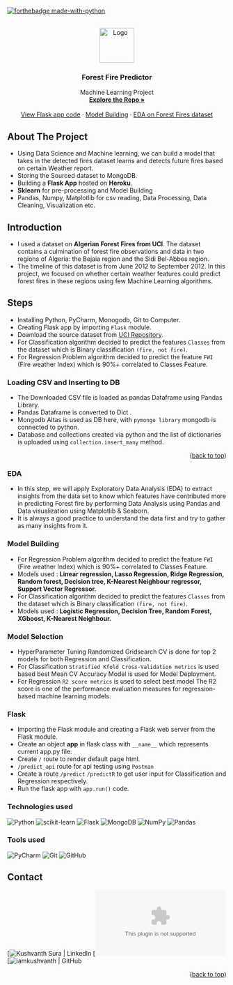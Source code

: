 <div id="top"></div>

[![forthebadge made-with-python](http://ForTheBadge.com/images/badges/made-with-python.svg)](https://www.python.org/)

<!-- PROJECT LOGO -->
<br />
<div align="center">
  <a href="https://github.com/iamkushvanth">
    <img src="https://img.icons8.com/external-flat-wichaiwi/64/undefined/external-bush-fire-climate-change-flat-wichaiwi.png" alt="Logo" width="80" height="80"/> 
  </a>

<h3 align="center">Forest Fire Predictor</h3>

  <p align="center">
    Machine Learning Project
    <br />
    <a href="https://github.com/iamkushvanth/Algerian_Forest_Fire_End_to_End_ML_Project"><strong>Explore the Repo »</strong></a>
    <br />
    <br />
    <a href="https://github.com/iamkushvanth/Algerian_Forest_Fire_End_to_End_ML_Project/blob/main/app.py">View Flask app code</a>
    ·
    <a href="https://github.com/iamkushvanth/Algerian_Forest_Fire_End_to_End_ML_Project/blob/main/notebooks/Ridge_%26_Lasso_Regression.ipynb"> Model Building</a>
    ·
    <a href="https://github.com/iamkushvanth/Algerian_Forest_Fire_End_to_End_ML_Project/blob/main/notebooks/Ridge_%26_Lasso_Regression.ipynb">EDA on Forest Fires dataset</a>
  </p>
</div>


<!-- ABOUT THE PROJECT -->
## About The Project
* Using Data Science and Machine learning, we can build a model that takes in the detected fires dataset learns and detects future fires based on certain Weather report.
* Storing the Sourced dataset to MongoDB.
* Building a **Flask App** hosted on **Heroku**.
* **Sklearn** for pre-processing and Model Building
* Pandas, Numpy, Matplotlib for csv reading, Data Processing, Data Cleaning, Visualization etc.


<!-- GETTING STARTED -->
## Introduction
*  I used a dataset on **Algerian Forest Fires from UCI**. The dataset contains a culmination of forest fire observations and data in two regions of Algeria: the Bejaia region and the Sidi Bel-Abbes region. 
* The timeline of this dataset is from June 2012 to September 2012. In this project, we focused on whether certain weather features could predict forest fires in these regions using few Machine Learning algorithms. 

<!-- USAGE EXAMPLES -->
## Steps

* Installing Python, PyCharm, Monogodb, Git to Computer.
* Creating Flask app by importing `Flask` module.
* Download the source dataset from [UCI Repository](https://archive.ics.uci.edu/ml/datasets/Algerian+Forest+Fires+Dataset++#).
* For Classification algorithm decided to predict the features `Classes` from the dataset which is Binary classification `(fire, not fire)`.
* For Regression Problem algorithm decided to predict the feature `FWI` (Fire weather Index) which is 90%+ correlated to Classes Feature.

### Loading CSV and Inserting to DB
* The Downloaded CSV file is loaded as pandas Dataframe using Pandas Library.
* Pandas Dataframe is converted to Dict .
* Mongodb Altas is used as DB here, with `pymongo library` mongodb is connected to python.
* Database and collections created via python and the list of dictionaries is uploaded using `collection.insert_many` method.

<p align="right">(<a href="#top">back to top</a>)</p> 

### EDA
* In this step, we will apply Exploratory Data Analysis (EDA) to extract insights from the data set to know which features have contributed more in predicting Forest fire by performing Data Analysis using Pandas and Data visualization using Matplotlib & Seaborn. 
* It is always a good practice to understand the data first and try to gather as many insights from it.

### Model Building 
* For Regression Problem algorithm decided to predict the feature `FWI` (Fire weather Index) which is 90%+ correlated to Classes Feature.
* Models used : **Linear regression, Lasso Regression, Ridge Regression, Random forest, Decision tree, K-Nearest Neighbour regressor, Support Vector Regressor.**
* For Classification algorithm decided to predict the features `Classes` from the dataset which is Binary classification `(fire, not fire)`.
* Models used : **Logistic Regression, Decision Tree, Random Forest, XGboost, K-Nearest Neighbour.**

### Model Selection
* HyperParameter Tuning Randomized Gridsearch CV is done for top 2 models for both Regression and Classification.
* For Classification `Stratified Kfold Cross-Validation metrics` is used based best Mean CV Accuracy Model is used for Model Deployment.
* For Regression `R2 score metrics` is used to select best model The R2 score is one of the performance evaluation measures for regression-based machine learning models.

### Flask
* Importing the Flask module and creating a Flask web server from the Flask module.
* Create an object **app** in flask class with `__name__` which represents current app.py file.
* Create `/` route to render default page html.
* `/predict_api` route for api testing using `Postman`
* Create a route `/predict` `/predictR` to get user input for Classification and Regression respectively. 
* Run the flask app with `app.run()` code.


### **Technologies used**
![Python](https://img.shields.io/badge/python-3670A0?style=for-the-badge&logo=python&logoColor=ffdd54)
![scikit-learn](https://img.shields.io/badge/scikit--learn-%23F7931E.svg?style=for-the-badge&logo=scikit-learn&logoColor=white)
![Flask](https://img.shields.io/badge/flask-%23000.svg?style=for-the-badge&logo=flask&logoColor=white)
![MongoDB](https://img.shields.io/badge/MongoDB-%234ea94b.svg?style=for-the-badge&logo=mongodb&logoColor=white)
![NumPy](https://img.shields.io/badge/numpy-%23013243.svg?style=for-the-badge&logo=numpy&logoColor=white)
![Pandas](https://img.shields.io/badge/pandas-%23150458.svg?style=for-the-badge&logo=pandas&logoColor=white)


### **Tools used**
![PyCharm](https://img.shields.io/badge/pycharm-143?style=for-the-badge&logo=pycharm&logoColor=black&color=black&labelColor=green)
![Git](https://img.shields.io/badge/git-%23F05033.svg?style=for-the-badge&logo=git&logoColor=white)
![GitHub](https://img.shields.io/badge/github-%23121011.svg?style=for-the-badge&logo=github&logoColor=white)


<!-- CONTACT -->
## Contact
[![Kushvanth Sura | LinkedIn](https://www.linkedin.com/in/iamkushvanth/)
[![Kushvanth Sura  | G Mail](kushvanthsura@gmail.com)
[![iamkushvanth | GitHub](https://github.com/iamkushvanth)


<p align="right">(<a href="#top">back to top</a>)</p>


<!-- MARKDOWN LINKS  -->
<!-- https://www.markdownguide.org/basic-syntax/#reference-style-links -->
[linkedin-url]: https://linkedin.com/in/linkedin_username

<!-- Tools Used -->
[PyCharm]: https://code.visualstudio.com/
[git]: https://git-scm.com/
[github]: https://github.com/
[python]: https://www.python.org/
[mongodb]: https://www.mongodb.com/
[flask]: https://flask.palletsprojects.com/en/2.1.x/
[sklearn]: https://scikit-learn.org/stable/

